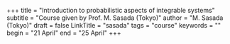 +++
title = "Introduction to probabilistic aspects of integrable systems"
subtitle = "Course given by Prof. M. Sasada (Tokyo)"
author = "M. Sasada (Tokyo)"
draft = false
LinkTitle = "sasada"
tags = "course"
keywords = ""
begin = "21 April"
end = "25 April"
+++
